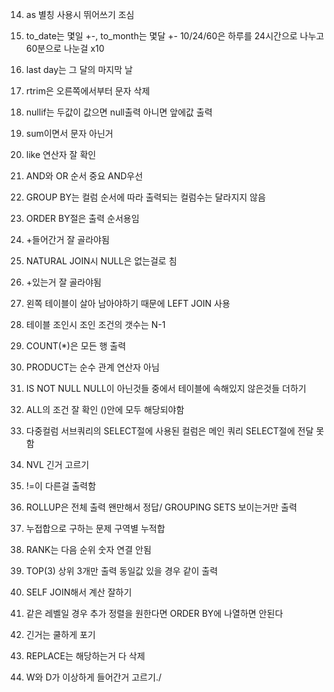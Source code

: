 14. as 별칭 사용시 뛰어쓰기 조심

15. to_date는 몇일 +-, to_month는 몇달 +- 10/24/60은 하루를 24시간으로 나누고 60분으로 나눈걸 x10

16. last day는 그 달의 마지막 날

17. rtrim은 오른쪽에서부터 문자 삭제

18. nullif는 두값이 값으면 null출력 아니면 앞에값 출력

19. sum이면서 문자 아닌거

20. like 연산자 잘 확인

21. AND와 OR 순서 중요 AND우선

22. GROUP BY는 컬럼 순서에 따라 출력되는 컬럼수는 달라지지 않음

23. ORDER BY절은 출력 순서용임

24. +들어간거 잘 골라야됨

25. NATURAL JOIN시 NULL은 없는걸로 침

26. +있는거 잘 골라야됨

27. 왼쪽 테이블이 살아 남아야하기 때문에 LEFT JOIN 사용

28. 테이블 조인시 조인 조건의 갯수는 N-1

29. COUNT(*)은 모든 행 출력

30. PRODUCT는 순수 관계 연산자 아님

31. IS NOT NULL NULL이 아닌것들 중에서 테이블에 속해있지 않은것들 더하기

32. ALL의 조건 잘 확인 ()안에 모두 해당되야함

33. 다중컬럼 서브쿼리의 SELECT절에 사용된 컬럼은 메인 쿼리 SELECT절에 전달 못함

34. NVL 긴거 고르기

35. !=이 다른걸 출력함

36. ROLLUP은 전체 출력 왠만해서 정답/ GROUPING SETS 보이는거만 출력

37. 누접합으로 구하는 문제 구역별 누적합

38. RANK는 다음 순위 숫자 연결 안됨

39. TOP(3) 상위 3개만 출력 동일값 있을 경우 같이 출력

40. SELF JOIN해서 계산 잘하기

41. 같은 레벨일 경우 추가 정렬을 원한다면 ORDER BY에 나열하면 안된다

42. 긴거는 쿨하게 포기

43. REPLACE는 해당하는거 다 삭제

44. W와 D가 이상하게 들어간거 고르기./